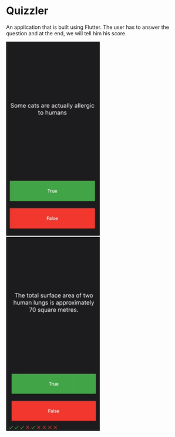# Quizzler
An application that is built using Flutter.
The user has to answer the question and at the end, we will tell him his score.

<img src="https://github.com/HosamAyoub/Photos/blob/main/Quizzler/1.png?raw=true" title = "First Question" width="255" height="528"> &emsp;&emsp;&emsp; <img src="https://github.com/HosamAyoub/Photos/blob/main/Quizzler/2.png?raw=true" title = "Tenth Question" width="255" height="528">
